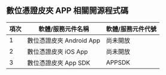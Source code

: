 ## 數位憑證皮夾 APP 相關開源程式碼

| 項次 | 軟體/服務元件名稱             | 軟體/服務元件代號                                |
|------|------------------------------|--------------------------------------------------|
| 1    | 數位憑證皮夾 Android App         | 尚未開放            |
| 2    | 數位憑證皮夾 iOS App             | 尚未開放                |
| 3    | 數位憑證皮夾 App SDK             | APPSDK               |

